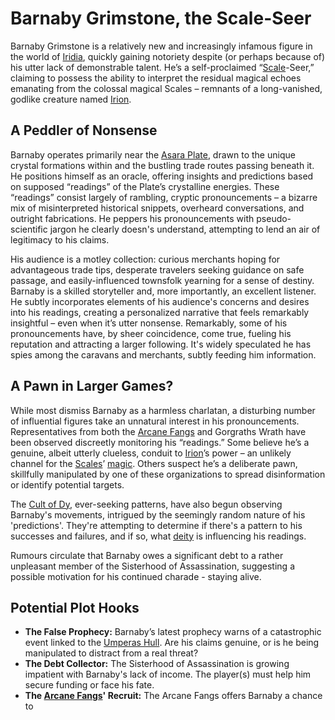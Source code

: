 # Barnaby Grimstone, the Scale-Seer

Barnaby Grimstone is a relatively new and increasingly infamous figure in the world of [Iridia](/geography/world/iridia.md), quickly gaining notoriety despite (or perhaps because of) his utter lack of demonstrable talent. He’s a self-proclaimed “[Scale](/geography/landmark/scale.md)-Seer,” claiming to possess the ability to interpret the residual magical echoes emanating from the colossal magical Scales – remnants of a long-vanished, godlike creature named [Irion](/being/deity/irion.md).

## A Peddler of Nonsense

Barnaby operates primarily near the [Asara Plate](/geography/scale/asara-plate.md), drawn to the unique crystal formations within and the bustling trade routes passing beneath it. He positions himself as an oracle, offering insights and predictions based on supposed “readings” of the Plate’s crystalline energies. These “readings” consist largely of rambling, cryptic pronouncements – a bizarre mix of misinterpreted historical snippets, overheard conversations, and outright fabrications. He peppers his pronouncements with pseudo-scientific jargon he clearly doesn's understand, attempting to lend an air of legitimacy to his claims.

His audience is a motley collection: curious merchants hoping for advantageous trade tips, desperate travelers seeking guidance on safe passage, and easily-influenced townsfolk yearning for a sense of destiny. Barnaby is a skilled storyteller and, more importantly, an excellent listener. He subtly incorporates elements of his audience's concerns and desires into his readings, creating a personalized narrative that feels remarkably insightful – even when it’s utter nonsense. Remarkably, some of his pronouncements have, by sheer coincidence, come true, fueling his reputation and attracting a larger following.  It's widely speculated he has spies among the caravans and merchants, subtly feeding him information.

## A Pawn in Larger Games?

While most dismiss Barnaby as a harmless charlatan, a disturbing number of influential figures take an unnatural interest in his pronouncements. Representatives from both the [Arcane Fangs](/structure/society/factions/arcane-fangs.md) and Gorgraths Wrath have been observed discreetly monitoring his “readings.” Some believe he’s a genuine, albeit utterly clueless, conduit to [Irion](/being/deity/irion.md)’s power – an unlikely channel for the [Scales](/geography/landmark/scale.md)’ [magic](/structure/mechanic/magic.md). Others suspect he’s a deliberate pawn, skillfully manipulated by one of these organizations to spread disinformation or identify potential targets.

The [Cult of Dy](/structure/society/factions/cult-of-dy.md), ever-seeking patterns, have also begun observing Barnaby's movements, intrigued by the seemingly random nature of his 'predictions'. They're attempting to determine if there's a pattern to his successes and failures, and if so, what [deity](/structure/mechanic/deity.md) is influencing his readings.

Rumours circulate that Barnaby owes a significant debt to a rather unpleasant member of the Sisterhood of Assassination, suggesting a possible motivation for his continued charade - staying alive.

## Potential Plot Hooks

*   **The False Prophecy:** Barnaby’s latest prophecy warns of a catastrophic event linked to the [Umperas Hull](/geography/scale/umperas-hull.md). Are his claims genuine, or is he being manipulated to distract from a real threat?
*   **The Debt Collector:** The Sisterhood of Assassination is growing impatient with Barnaby's lack of income. The player(s) must help him secure funding or face his fate.
*   **The [Arcane Fangs](/structure/society/factions/arcane-fangs.md)' Recruit:** The Arcane Fangs offers Barnaby a chance to 
